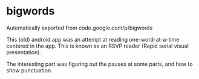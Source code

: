 # bigwords
Automatically exported from code.google.com/p/bigwords

This (old) android app was an attempt at reading one-word-at-a-time centered in the app.
This is known as an RSVP reader (Rapid serial visual presentation).

The interesting part was figuring out the pauses at some parts, and how to show punctuation.
